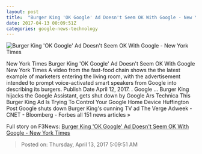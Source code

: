```yaml
---
layout: post
title:  "Burger King 'OK Google' Ad Doesn't Seem OK With Google - New York Times"
date: 2017-04-13 00:09:51Z
categories: google-news-technology
---
```


![Burger King 'OK Google' Ad Doesn't Seem OK With Google - New York Times](https://static01.nyt.com/images/2017/04/11/business/burger-king-ad-promo/burger-king-ad-promo-facebookJumbo-v2.jpg)

New York Times Burger King 'OK Google' Ad Doesn't Seem OK With Google New York Times A video from the fast-food chain shows the the latest example of marketers entering the living room, with the advertisement intended to prompt voice-activated smart speakers from Google into describing its burgers. Publish Date April 12, 2017. . Google ... Burger King hijacks the Google Assistant, gets shut down by Google Ars Technica This Burger King Ad Is Trying To Control Your Google Home Device Huffington Post Google shuts down Burger King's cunning TV ad The Verge Adweek - CNET - Bloomberg - Forbes all 151 news articles »


Full story on F3News: [Burger King 'OK Google' Ad Doesn't Seem OK With Google - New York Times](http://www.f3nws.com/n/KjYcVD)

> Posted on: Thursday, April 13, 2017 5:09:51 AM

